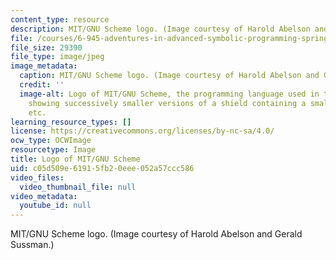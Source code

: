 ```yaml
---
content_type: resource
description: MIT/GNU Scheme logo. (Image courtesy of Harold Abelson and Gerald Sussman.)
file: /courses/6-945-adventures-in-advanced-symbolic-programming-spring-2009/c05d509e61915fb20eee052a57ccc586_6-945s09.jpg
file_size: 29390
file_type: image/jpeg
image_metadata:
  caption: MIT/GNU Scheme logo. (Image courtesy of Harold Abelson and Gerald Sussman.)
  credit: ''
  image-alt: Logo of MIT/GNU Scheme, the programming language used in this course,
    showing successively smaller versions of a shield containing a smaller shield,
    etc.
learning_resource_types: []
license: https://creativecommons.org/licenses/by-nc-sa/4.0/
ocw_type: OCWImage
resourcetype: Image
title: Logo of MIT/GNU Scheme
uid: c05d509e-6191-5fb2-0eee-052a57ccc586
video_files:
  video_thumbnail_file: null
video_metadata:
  youtube_id: null
---
```

MIT/GNU Scheme logo. (Image courtesy of Harold Abelson and Gerald Sussman.)